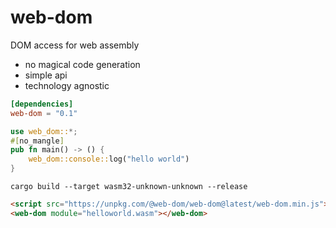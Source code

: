 # web-dom

DOM access for web assembly
* no magical code generation
* simple api
* technology agnostic

```toml
[dependencies]
web-dom = "0.1"
```
```rust
use web_dom::*;
#[no_mangle]
pub fn main() -> () {
    web_dom::console::log("hello world")
}
```
```console
cargo build --target wasm32-unknown-unknown --release
```
```html
<script src="https://unpkg.com/@web-dom/web-dom@latest/web-dom.min.js"></script>
<web-dom module="helloworld.wasm"></web-dom>
```
